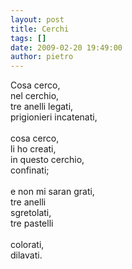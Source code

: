 ```yaml
---
layout: post
title: Cerchi
tags: []
date: 2009-02-20 19:49:00
author: pietro
---
```

Cosa cerco,<br/>nel cerchio,<br/>tre anelli legati,<br/>prigionieri incatenati,<br/><br/>cosa cerco,<br/>li ho creati,<br/>in questo cerchio,<br/>confinati;<br/><br/>e non mi saran grati,<br/>tre anelli<br/>sgretolati,<br/>tre pastelli<br/><br/>colorati,<br/>dilavati.
